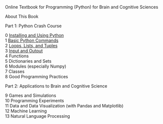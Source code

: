 Online Textbook for Programming (Python) for Brain and Cognitive Sciences

About This Book

Part 1: Python Crash Course

0 [Installing and Using Python](CH0/0.0.%20Installing%20Python.md)<br>
1 [Basic Python Commands](CH1/1.0.%20Python%20Statements%20&%20Expressions.md)<br>
2 [Loops, Lists, and Tuples](CH2/2.0%20The%20For%20Loop.md)<br>
3 [Input and Output](CH3/3.0.%20Terminal%20Input%20and%20Output.md)<br>
4 Functions<br>
5 Dictionaries and Sets<br>
6 Modules (especially Numpy)<br>
7 Classes<br>
8 Good Programming Practices<br>

Part 2: Applications to Brain and Cognitive Science<br>

9 Games and Simulations<br>
10 Programming Experiments<br>
11 Data and Data Visualization (with Pandas and Matplotlib)<br>
12 Machine Learning<br>
13 Natural Language Processing<br>